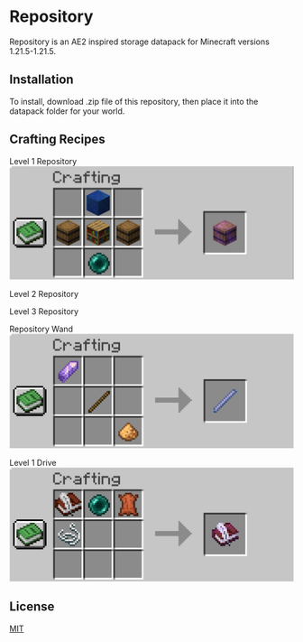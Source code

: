 
# Repository

Repository is an AE2 inspired storage datapack for Minecraft versions 1.21.5-1.21.5.

## Installation

To install, download .zip file of this repository, then place it into the datapack folder for your world.

## Crafting Recipes

Level 1 Repository
![Alt Text](./recipe_images/Repository1.gif)

Level 2 Repository

Level 3 Repository

Repository Wand
![Alt Text](./recipe_images/Wand.gif)

Level 1 Drive
![Alt Text](./recipe_images/Drive.png)

## License

[MIT](https://choosealicense.com/licenses/mit/)
